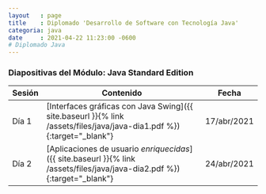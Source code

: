 ```yaml
---
layout   : page
title    : Diplomado 'Desarrollo de Software con Tecnología Java'
categoria: java
date     : 2021-04-22 11:23:00 -0600
# Diplomado Java
---
```


<!--
# Tarea 1: Contestar los siguientes tests en línea

[Digital Learning SL: Test de Java y POO](https://www.digitallearning.es/tests/java-poo.html)

[Cibertest: Programación en Java Básico](https://cibertest.com/examen-online/1703/programacion-en-java-basico)

[Daypo: Test de Java, nivel básico](https://www.daypo.com/java-basico.html)
-->

<!--
# Lecturas recomendadas

[Java SE Downloads](https://www.oracle.com/lad/java/technologies/javase-downloads.html)

[OpenJDK](https://openjdk.java.net)

[Adopt OpenJDK](https://adoptopenjdk.net)

[Microsoft OpenJDK](https://www.microsoft.com/openjdk)
-->


<!--### Diapositivas del Día 1: [Diplomado Java - Día 1]({{ site.baseurl }}{% link /assets/files/java/java-1.pdf %})-->
### Diapositivas del Módulo: Java Standard Edition

| Sesión | Contenido | Fecha |
| --- | --- | ---|
| Día 1 | [Interfaces gráficas con Java Swing]({{ site.baseurl }}{% link /assets/files/java/java-dia1.pdf %}){:target="_blank"} | 17/abr/2021 |
| Día 2 | [Aplicaciones de usuario _enriquecidas_]({{ site.baseurl }}{% link /assets/files/java/java-dia2.pdf %}){:target="_blank"} | 24/abr/2021 |
